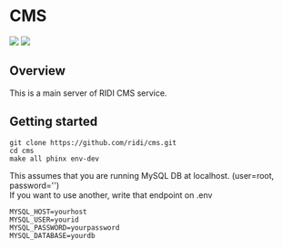 # CMS

[![](https://images.microbadger.com/badges/image/ridibooks/cms.svg)](https://microbadger.com/images/ridibooks/cms "Get your own image badge on microbadger.com")
[![](https://images.microbadger.com/badges/version/ridibooks/cms.svg)](https://microbadger.com/images/ridibooks/cms "Get your own version badge on microbadger.com")


## Overview
This is a main server of RIDI CMS service.

## Getting started
```
git clone https://github.com/ridi/cms.git
cd cms
make all phinx env-dev
```
This assumes that you are running MySQL DB at localhost. (user=root, password='')  
If you want to use another, write that endpoint on .env
```
MYSQL_HOST=yourhost
MYSQL_USER=yourid
MYSQL_PASSWORD=yourpassword
MYSQL_DATABASE=yourdb
```
